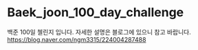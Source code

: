 # Baek_joon_100_day_challenge
백준 100일 첼린지 입니다.
자세한 설명은 블로그에 있으니 참고 바랍니다. 
https://blog.naver.com/ngm3315/224004287488

